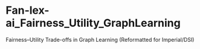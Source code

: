 # Fan-lex-ai_Fairness_Utility_GraphLearning
Fairness–Utility Trade-offs in Graph Learning (Reformatted for Imperial/DSI)
